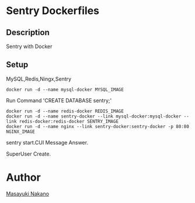 # Sentry Dockerfiles

## Description

Sentry with Docker

## Setup

MySQL,Redis,Ningx,Sentry

```
docker run -d --name mysql-docker MYSQL_IMAGE
```
Run Command 'CREATE DATABASE sentry;'

```
docker run -d --name redis-docker REDIS_IMAGE
docker run -d --name sentry-docker --link mysql-docker:mysql-docker --link redis-docker:redis-docker SENTRY_IMAGE
docker run -d --name nginx --link sentry-docker:sentry-docker -p 80:80 NGINX_IMAGE
```

sentry start.CUI Message Answer.

SuperUser Create.

# Author

[Masayuki Nakano](https://github.com/maaaato)
